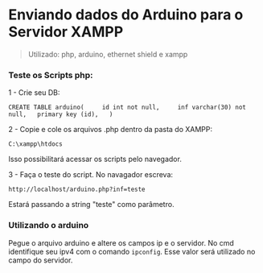 # Enviando dados do Arduino para o Servidor XAMPP

> Utilizado: php, arduino, ethernet shield e xampp

### Teste os Scripts php:
1 - Crie seu DB:  

`
CREATE TABLE arduino(    
  id int not null,    
  inf varchar(30) not null,  
  primary key (id),  
)
`  

2 - Copie e cole os arquivos .php dentro da pasta do XAMPP:  

`C:\xampp\htdocs`  

Isso possibilitará acessar os scripts pelo navegador.
  
3 - Faça o teste do script. No navagador escreva:   

`http://localhost/arduino.php?inf=teste`  

Estará passando a string "teste" como parâmetro.

### Utilizando o arduino

Pegue o arquivo arduino e altere os campos ip e o servidor.
No cmd identifique seu ipv4 com o comando `ipconfig`. Esse valor será utilizado no campo do servidor.
